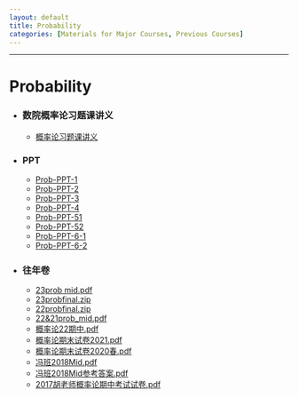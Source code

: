 ```yaml
---
layout: default
title: Probability
categories: [Materials for Major Courses, Previous Courses]
---
```

---
# Probability
- ### 数院概率论习题课讲义
    - <a href="https://raw.githubusercontent.com/byn1002/byn1002.github.io/master/assets/files/Probability/概率论习题课讲义" target="_blank">概率论习题课讲义</a>
- ### PPT
    - <a href="https://raw.githubusercontent.com/byn1002/byn1002.github.io/master/assets/files/Probability/PPT/Prob-PPT-1" target="_blank">Prob-PPT-1</a>
    - <a href="https://raw.githubusercontent.com/byn1002/byn1002.github.io/master/assets/files/Probability/PPT/Prob-PPT-2" target="_blank">Prob-PPT-2</a>
    - <a href="https://raw.githubusercontent.com/byn1002/byn1002.github.io/master/assets/files/Probability/PPT/Prob-PPT-3" target="_blank">Prob-PPT-3</a>
    - <a href="https://raw.githubusercontent.com/byn1002/byn1002.github.io/master/assets/files/Probability/PPT/Prob-PPT-4" target="_blank">Prob-PPT-4</a>
    - <a href="https://raw.githubusercontent.com/byn1002/byn1002.github.io/master/assets/files/Probability/PPT/Prob-PPT-51" target="_blank">Prob-PPT-51</a>
    - <a href="https://raw.githubusercontent.com/byn1002/byn1002.github.io/master/assets/files/Probability/PPT/Prob-PPT-52" target="_blank">Prob-PPT-52</a>
    - <a href="https://raw.githubusercontent.com/byn1002/byn1002.github.io/master/assets/files/Probability/PPT/Prob-PPT-6-1" target="_blank">Prob-PPT-6-1</a>
    - <a href="https://raw.githubusercontent.com/byn1002/byn1002.github.io/master/assets/files/Probability/PPT/Prob-PPT-6-2" target="_blank">Prob-PPT-6-2</a>



- ### 往年卷
    - <a href="https://raw.githubusercontent.com/byn1002/byn1002.github.io/master/assets/files/Probability/往年卷/23prob mid.pdf" target="_blank">23prob mid.pdf</a>
    - <a href="https://raw.githubusercontent.com/byn1002/byn1002.github.io/master/assets/files/Probability/往年卷/23probfinal.zip" target="_blank">23probfinal.zip</a>
    - <a href="https://raw.githubusercontent.com/byn1002/byn1002.github.io/master/assets/files/Probability/往年卷/22probfinal.zip" target="_blank">22probfinal.zip</a>
    - <a href="https://raw.githubusercontent.com/byn1002/byn1002.github.io/master/assets/files/Probability/往年卷/22&21prob_mid.pdf" target="_blank">22&21prob_mid.pdf</a>
    - <a href="https://raw.githubusercontent.com/byn1002/byn1002.github.io/master/assets/files/Probability/往年卷/概率论22期中.pdf" target="_blank">概率论22期中.pdf</a>
    - <a href="https://raw.githubusercontent.com/byn1002/byn1002.github.io/master/assets/files/Probability/往年卷/概率论期末试卷2021.pdf" target="_blank">概率论期末试卷2021.pdf</a>
    - <a href="https://raw.githubusercontent.com/byn1002/byn1002.github.io/master/assets/files/Probability/往年卷/概率论期末试卷2020春.pdf" target="_blank">概率论期末试卷2020春.pdf</a>
    - <a href="https://raw.githubusercontent.com/byn1002/byn1002.github.io/master/assets/files/Probability/往年卷/冯班2018Mid.pdf" target="_blank">冯班2018Mid.pdf</a>
    - <a href="https://raw.githubusercontent.com/byn1002/byn1002.github.io/master/assets/files/Probability/往年卷/冯班2018Mid参考答案.pdf" target="_blank">冯班2018Mid参考答案.pdf</a>
    - <a href="https://raw.githubusercontent.com/byn1002/byn1002.github.io/master/assets/files/Probability/往年卷/2017胡老师概率论期中考试试卷.pdf" target="_blank">2017胡老师概率论期中考试试卷.pdf</a>
